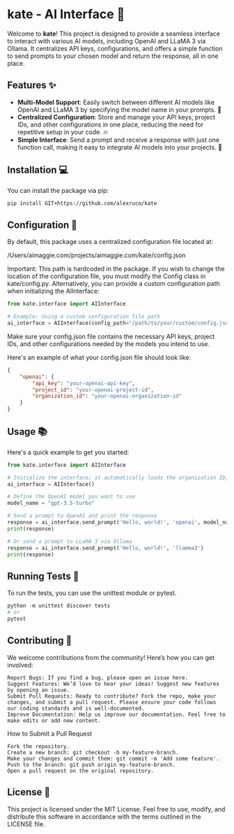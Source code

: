 # kate - AI Interface 🚀

Welcome to **kate**! This project is designed to provide a seamless interface to interact with various AI models, including OpenAI and LLaMA 3 via Ollama. It centralizes API keys, configurations, and offers a simple function to send prompts to your chosen model and return the response, all in one place.

## Features ✨

- **Multi-Model Support**: Easily switch between different AI models like OpenAI and LLaMA 3 by specifying the model name in your prompts. 🎉
- **Centralized Configuration**: Store and manage your API keys, project IDs, and other configurations in one place, reducing the need for repetitive setup in your code. 🔥
- **Simple Interface**: Send a prompt and receive a response with just one function call, making it easy to integrate AI models into your projects. 🌟

## Installation 💻

You can install the package via pip:

```bash
pip install GIT+https://github.com/alexruco/kate

```
## Configuration 🔧

By default, this package uses a centralized configuration file located at:

/Users/aimaggie.com/projects/aimaggie.com/kate/config.json

Important: This path is hardcoded in the package. If you wish to change the location of the configuration file, you must modify the Config class in kate/config.py. Alternatively, you can provide a custom configuration path when initializing the AIInterface:

```python
from kate.interface import AIInterface

# Example: Using a custom configuration file path
ai_interface = AIInterface(config_path="/path/to/your/custom/config.json")

```

Make sure your config.json file contains the necessary API keys, project IDs, and other configurations needed by the models you intend to use.

Here's an example of what your config.json file should look like:

```json
{
    "openai": {
        "api_key": "your-openai-api-key",
        "project_id": "your-openai-project-id",
        "organization_id": "your-openai-organization-id"
    }
}

```

## Usage 📚

Here's a quick example to get you started:

```python
from kate.interface import AIInterface

# Initialize the interface; it automatically loads the organization ID, API keys, and project IDs from config.json
ai_interface = AIInterface()

# Define the OpenAI model you want to use
model_name = "gpt-3.5-turbo"

# Send a prompt to OpenAI and print the response
response = ai_interface.send_prompt('Hello, world!', 'openai', model_name)
print(response)

# Or send a prompt to LLaMA 3 via Ollama
response = ai_interface.send_prompt('Hello, world!', 'llamma3')
print(response)
```

## Running Tests 🧪

To run the tests, you can use the unittest module or pytest.

```python
python -m unittest discover tests
# or
pytest
```

## Contributing 🤝

We welcome contributions from the community! Here’s how you can get involved:

    Report Bugs: If you find a bug, please open an issue here.
    Suggest Features: We’d love to hear your ideas! Suggest new features by opening an issue.
    Submit Pull Requests: Ready to contribute? Fork the repo, make your changes, and submit a pull request. Please ensure your code follows our coding standards and is well-documented.
    Improve Documentation: Help us improve our documentation. Feel free to make edits or add new content.

How to Submit a Pull Request

    Fork the repository.
    Create a new branch: git checkout -b my-feature-branch.
    Make your changes and commit them: git commit -m 'Add some feature'.
    Push to the branch: git push origin my-feature-branch.
    Open a pull request on the original repository.

## License 📄

This project is licensed under the MIT License. Feel free to use, modify, and distribute this software in accordance with the terms outlined in the LICENSE file.